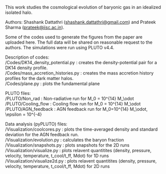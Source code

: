 This work studies the cosmological evolution of baryonic gas in an idealized isolated halo. 

Authors: Shashank Dattathri (shashank.dattathri@gmail.com) and Prateek Sharma (prateek@iisc.ac.in). 

Some of the codes used to generate the figures from the paper are uploaded here. The full data will be shared on reasonable request to the authors. The simulations were run using PLUTO v4.4.  

Description of codes: <br />
/Codes/DK14_density_potential.py : creates the density-potential pair for a DK14 density profile.  <br />
/Codes/mass_accretion_histories.py : creates the mass accretion history profiles for the dark matter halos.  <br />
/Codes/plane.py : plots the fundamental plane <br />

PLUTO files: <br />
/PLUTO/Non_rad : Non-radiative run for M_0 = 10^{14} M_\odot <br />
/PLUTO/Cooling_flow : Cooling flow run for M_0 = 10^{14} M_\odot <br />
/PLUTO/AGN_feedback : AGN feedback run for M_0=10^{14} M_\odot, \epsilon = 10^{-4} <br />

Data analysis (pyPLUTO) files:  <br />
/Visualization/coolcores.py : plots the time-averaged density and standard deviation for the AGN feedback run.  <br />
/Visualization/evolution.py : calculates the baryon fraction <br />
/Visualization/snapshots.py : plots snapshots for the 2D runs <br />
/Visualization/visualize.py : plots relavent quantitites (density, pressure, velocity, temperature, t_cool/t_ff, Mdot) for 1D runs <br />
/Visualization/visualize2d.py : plots relavent quantitites (density, pressure, velocity, temperature, t_cool/t_ff, Mdot) for 2D runs <br />
